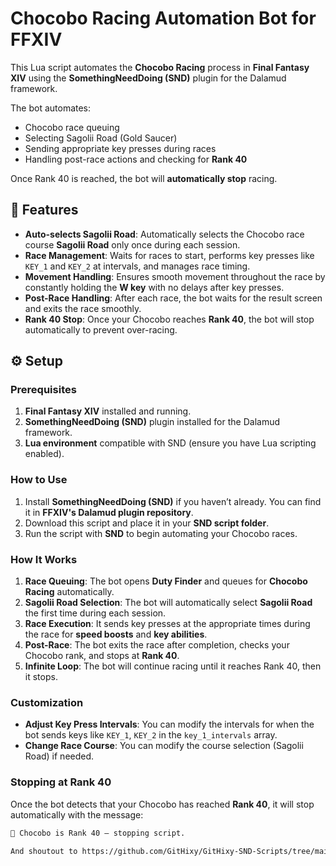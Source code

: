 # Chocobo Racing Automation Bot for FFXIV

This Lua script automates the **Chocobo Racing** process in **Final Fantasy XIV** using the **SomethingNeedDoing (SND)** plugin for the Dalamud framework.

The bot automates:
- Chocobo race queuing
- Selecting Sagolii Road (Gold Saucer)
- Sending appropriate key presses during races
- Handling post-race actions and checking for **Rank 40**

Once Rank 40 is reached, the bot will **automatically stop** racing.

## 🚀 Features

- **Auto-selects Sagolii Road**: Automatically selects the Chocobo race course **Sagolii Road** only once during each session.
- **Race Management**: Waits for races to start, performs key presses like `KEY_1` and `KEY_2` at intervals, and manages race timing.
- **Movement Handling**: Ensures smooth movement throughout the race by constantly holding the **W key** with no delays after key presses.
- **Post-Race Handling**: After each race, the bot waits for the result screen and exits the race smoothly.
- **Rank 40 Stop**: Once your Chocobo reaches **Rank 40**, the bot will stop automatically to prevent over-racing. 

## ⚙️ Setup

### Prerequisites

1. **Final Fantasy XIV** installed and running.
2. **SomethingNeedDoing (SND)** plugin installed for the Dalamud framework.
3. **Lua environment** compatible with SND (ensure you have Lua scripting enabled).

### How to Use

1. Install **SomethingNeedDoing (SND)** if you haven’t already. You can find it in **FFXIV's Dalamud plugin repository**.
2. Download this script and place it in your **SND script folder**.
3. Run the script with **SND** to begin automating your Chocobo races.

### How It Works

1. **Race Queuing**: The bot opens **Duty Finder** and queues for **Chocobo Racing** automatically.
2. **Sagolii Road Selection**: The bot will automatically select **Sagolii Road** the first time during each session.
3. **Race Execution**: It sends key presses at the appropriate times during the race for **speed boosts** and **key abilities**.
4. **Post-Race**: The bot exits the race after completion, checks your Chocobo rank, and stops at **Rank 40**.
5. **Infinite Loop**: The bot will continue racing until it reaches Rank 40, then it stops.

### Customization

- **Adjust Key Press Intervals**: You can modify the intervals for when the bot sends keys like `KEY_1`, `KEY_2` in the `key_1_intervals` array.
- **Change Race Course**: You can modify the course selection (Sagolii Road) if needed.

### Stopping at Rank 40

Once the bot detects that your Chocobo has reached **Rank 40**, it will stop automatically with the message:

```bash
🛑 Chocobo is Rank 40 — stopping script.

And shoutout to https://github.com/GitHixy/GitHixy-SND-Scripts/tree/main since I took a lot from their script
